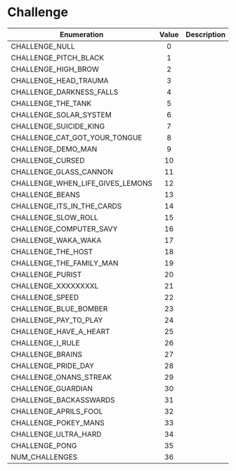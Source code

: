 # Challenge

|Enumeration|Value|Description|
|-----------|:---:|-----------|
|CHALLENGE_NULL|0||
|CHALLENGE_PITCH_BLACK|1||
|CHALLENGE_HIGH_BROW|2||
|CHALLENGE_HEAD_TRAUMA|3||
|CHALLENGE_DARKNESS_FALLS|4||
|CHALLENGE_THE_TANK|5||
|CHALLENGE_SOLAR_SYSTEM|6||
|CHALLENGE_SUICIDE_KING|7||
|CHALLENGE_CAT_GOT_YOUR_TONGUE|8||
|CHALLENGE_DEMO_MAN|9||
|CHALLENGE_CURSED|10||
|CHALLENGE_GLASS_CANNON|11||
|CHALLENGE_WHEN_LIFE_GIVES_LEMONS|12||
|CHALLENGE_BEANS|13||
|CHALLENGE_ITS_IN_THE_CARDS|14||
|CHALLENGE_SLOW_ROLL|15||
|CHALLENGE_COMPUTER_SAVY|16||
|CHALLENGE_WAKA_WAKA|17||
|CHALLENGE_THE_HOST|18||
|CHALLENGE_THE_FAMILY_MAN|19||
|CHALLENGE_PURIST|20||
|CHALLENGE_XXXXXXXXL|21||
|CHALLENGE_SPEED|22||
|CHALLENGE_BLUE_BOMBER|23||
|CHALLENGE_PAY_TO_PLAY|24||
|CHALLENGE_HAVE_A_HEART|25||
|CHALLENGE_I_RULE|26||
|CHALLENGE_BRAINS|27||
|CHALLENGE_PRIDE_DAY|28||
|CHALLENGE_ONANS_STREAK|29||
|CHALLENGE_GUARDIAN|30||
|CHALLENGE_BACKASSWARDS|31||
|CHALLENGE_APRILS_FOOL|32||
|CHALLENGE_POKEY_MANS|33||
|CHALLENGE_ULTRA_HARD|34||
|CHALLENGE_PONG|35||
|NUM_CHALLENGES|36||

